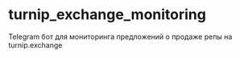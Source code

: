 # turnip_exchange_monitoring
Telegram бот для мониторинга предложений о продаже репы на turnip.exchange
